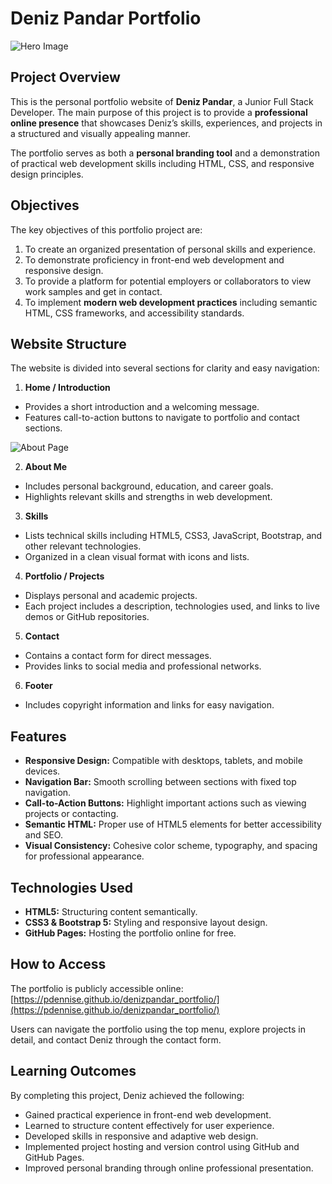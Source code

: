 # Deniz Pandar Portfolio

![Hero Image](images/hero.jpeg)

## Project Overview
This is the personal portfolio website of **Deniz Pandar**, a Junior Full Stack Developer. The main purpose of this project is to provide a **professional online presence** that showcases Deniz’s skills, experiences, and projects in a structured and visually appealing manner.

The portfolio serves as both a **personal branding tool** and a demonstration of practical web development skills including HTML, CSS, and responsive design principles.

## Objectives
The key objectives of this portfolio project are:
1. To create an organized presentation of personal skills and experience.
2. To demonstrate proficiency in front-end web development and responsive design.
3. To provide a platform for potential employers or collaborators to view work samples and get in contact.
4. To implement **modern web development practices** including semantic HTML, CSS frameworks, and accessibility standards.

## Website Structure
The website is divided into several sections for clarity and easy navigation:

1. **Home / Introduction**
- Provides a short introduction and a welcoming message.
- Features call-to-action buttons to navigate to portfolio and contact sections.

![About Page](images/about.jpeg)

2. **About Me**
- Includes personal background, education, and career goals.
- Highlights relevant skills and strengths in web development.

3. **Skills**
- Lists technical skills including HTML5, CSS3, JavaScript, Bootstrap, and other relevant technologies.
- Organized in a clean visual format with icons and lists.

4. **Portfolio / Projects**
- Displays personal and academic projects.
- Each project includes a description, technologies used, and links to live demos or GitHub repositories.

5. **Contact**
- Contains a contact form for direct messages.
- Provides links to social media and professional networks.

6. **Footer**
- Includes copyright information and links for easy navigation.

## Features
- **Responsive Design:** Compatible with desktops, tablets, and mobile devices.
- **Navigation Bar:** Smooth scrolling between sections with fixed top navigation.
- **Call-to-Action Buttons:** Highlight important actions such as viewing projects or contacting.
- **Semantic HTML:** Proper use of HTML5 elements for better accessibility and SEO.
- **Visual Consistency:** Cohesive color scheme, typography, and spacing for professional appearance.

## Technologies Used
- **HTML5:** Structuring content semantically.
- **CSS3 & Bootstrap 5:** Styling and responsive layout design.
- **GitHub Pages:** Hosting the portfolio online for free.

## How to Access
The portfolio is publicly accessible online:
[https://pdennise.github.io/denizpandar_portfolio/](https://pdennise.github.io/denizpandar_portfolio/)

Users can navigate the portfolio using the top menu, explore projects in detail, and contact Deniz through the contact form.

## Learning Outcomes
By completing this project, Deniz achieved the following:
- Gained practical experience in front-end web development.
- Learned to structure content effectively for user experience.
- Developed skills in responsive and adaptive web design.
- Implemented project hosting and version control using GitHub and GitHub Pages.
- Improved personal branding through online professional presentation.
